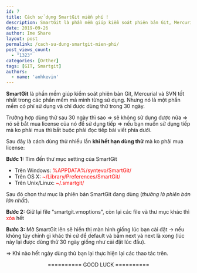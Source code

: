 ```yaml
---
id: 7
title: Cách sử dụng SmartGit miễn phí !
description: SmartGit là phần mềm giúp kiểm soát phiên bản Git, Mercurial và SVN tốt nhất trong các phần mềm mà mình từng sử dụng. Sau đây là cách dùng thử nhiều lần khi hết hạn dùng thử mà ko phải mua license.
date: 2019-09-26
author: Ime Share
layout: post
permalink: /cach-su-dung-smartgit-mien-phi/
post_views_count:
  - "1323"
categories: [Orther]
tags: [GIT, Smartgit]
authors:
  - name: 'anhkevin'
---
```

**SmartGit** là phần mềm giúp kiểm soát phiên bản Git, Mercurial và SVN tốt nhất trong các phần mềm mà mình từng sử dụng. Nhưng nó là một phần mềm có phí sử dụng và chỉ được dùng thử trong 30 ngày. 

Trường hợp dùng thử sau 30 ngày thì sao => sẽ không sử dụng được nữa => nó sẽ bắt mua license của nó để sử dụng tiếp => nếu bạn muốn sử dụng tiếp mà ko phải mua thì bắt buộc phải đọc tiếp bài viết phía dưới.

<!-- /wp:paragraph -->

<!-- wp:paragraph -->

Sau đây là cách dùng thử nhiều lần **khi hết hạn dùng thử** mà ko phải mua license:

<!-- /wp:paragraph -->

<!-- wp:paragraph -->

**Bước 1:** Tìm đến thư mục setting của SmartGit

<!-- /wp:paragraph -->

<!-- wp:list -->

  * Trên Windows: <span style="color: red;">%APPDATA%/syntevo/SmartGit/</span>
  * Trên OS X: <span style="color: red;">~/Library/Preferences/SmartGit/</span>
  * Trên Unix/Linux: <span style="color: red;">~/.smartgit/</span>

Sau đó chọn thư mục là phiên bản SmartGit đang dùng (_thường là phiên bản lớn nhất_).

<!-- /wp:list -->

<!-- wp:paragraph -->

**Bước 2:** Giữ lại file "smartgit.vmoptions", còn lại các file và thư mục khác thì <span style="color: red;">xóa</span> hết

**Bước 3:** Mở SmartGit lên sẽ hiển thị màn hình giống lúc bạn cài đặt -> nếu không tùy chỉnh gì khác thì cứ để default và bấm next và next là xong 
(lúc này lại được dùng thử 30 ngày giống như cài đặt lúc đầu).

<!-- /wp:paragraph -->

<!-- wp:paragraph -->

=> Khi nào hết ngày dùng thử bạn lại thực hiện lại các thao tác trên.

<!-- /wp:paragraph -->

<!-- wp:paragraph {"align":"center"} -->

<p style="text-align: center;">
  ========== GOOD LUCK ==========
</p>

<!-- /wp:paragraph -->
